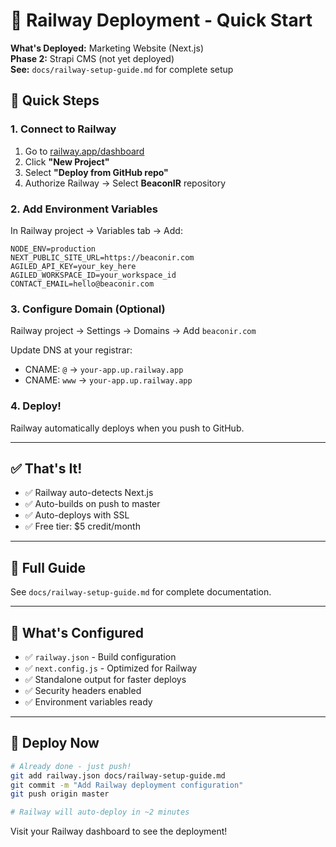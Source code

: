 # 🚂 Railway Deployment - Quick Start

**What's Deployed:** Marketing Website (Next.js)  
**Phase 2:** Strapi CMS (not yet deployed)  
**See:** `docs/railway-setup-guide.md` for complete setup

## 🎯 Quick Steps

### 1. Connect to Railway
1. Go to [railway.app/dashboard](https://railway.app/dashboard)
2. Click **"New Project"**
3. Select **"Deploy from GitHub repo"**
4. Authorize Railway → Select **BeaconIR** repository

### 2. Add Environment Variables
In Railway project → Variables tab → Add:

```
NODE_ENV=production
NEXT_PUBLIC_SITE_URL=https://beaconir.com
AGILED_API_KEY=your_key_here
AGILED_WORKSPACE_ID=your_workspace_id
CONTACT_EMAIL=hello@beaconir.com
```

### 3. Configure Domain (Optional)
Railway project → Settings → Domains → Add `beaconir.com`

Update DNS at your registrar:
- CNAME: `@` → `your-app.up.railway.app`
- CNAME: `www` → `your-app.up.railway.app`

### 4. Deploy!
Railway automatically deploys when you push to GitHub.

---

## ✅ That's It!

- ✅ Railway auto-detects Next.js
- ✅ Auto-builds on push to master
- ✅ Auto-deploys with SSL
- ✅ Free tier: $5 credit/month

---

## 📖 Full Guide

See `docs/railway-setup-guide.md` for complete documentation.

---

## 🔧 What's Configured

- ✅ `railway.json` - Build configuration
- ✅ `next.config.js` - Optimized for Railway
- ✅ Standalone output for faster deploys
- ✅ Security headers enabled
- ✅ Environment variables ready

---

## 🚀 Deploy Now

```bash
# Already done - just push!
git add railway.json docs/railway-setup-guide.md
git commit -m "Add Railway deployment configuration"
git push origin master

# Railway will auto-deploy in ~2 minutes
```

Visit your Railway dashboard to see the deployment!

